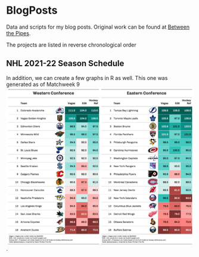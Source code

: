 # BlogPosts
Data and scripts for my blog posts. Original work can be found at [Between the Pipes](https://betweenpipes.wordpress.com/).

The projects are listed in reverse chronological order

NHL 2021-22 Season Schedule
------------

In addition, we  can create a few graphs in R as well. This one was generated as of Matchweek 9![This one was generated as of Matchweek 9](https://raw.githubusercontent.com/steodose/BlogPosts/master/NHL%202022/win_totals_2021_22.png).

